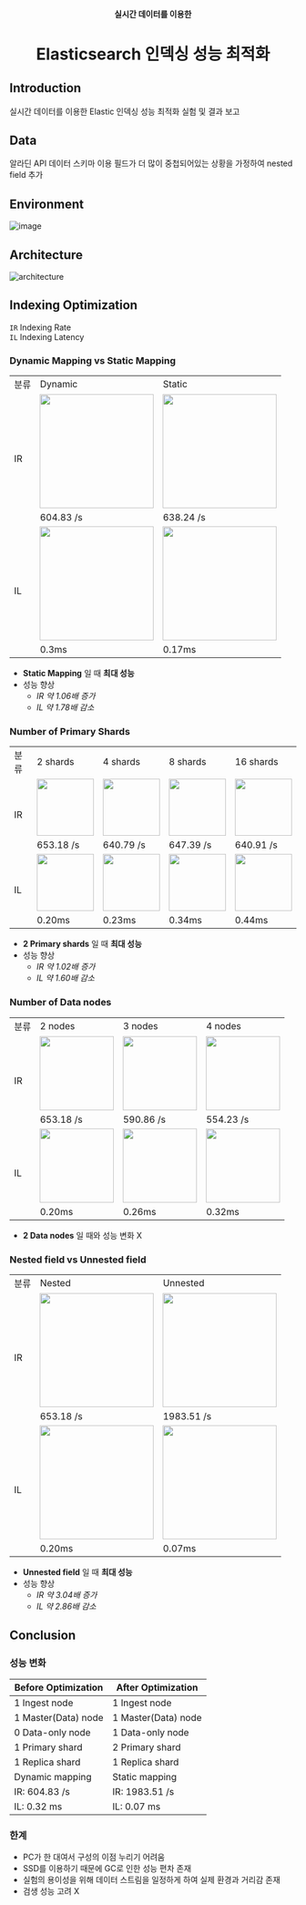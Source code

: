 <h4 align="center"> 실시간 데이터를 이용한 </h4>

<h1 align="center"> Elasticsearch 인덱싱 성능 최적화 </h1>

## Introduction

실시간 데이터를 이용한 Elastic 인덱싱 성능 최적화 실험 및 결과 보고

## Data
알라딘 API 데이터 스키마 이용
필드가 더 많이 중첩되어있는 상황을 가정하여 nested field 추가

## Environment

![image](https://user-images.githubusercontent.com/66217855/214418669-6897ed7b-ed42-430f-a866-92e980fa50fc.png)

## Architecture

![architecture](https://user-images.githubusercontent.com/66217855/214551669-34e5e327-fd87-45c5-b566-9e21c7040b00.png)

## Indexing Optimization

`IR` Indexing Rate  
`IL` Indexing Latency  

### Dynamic Mapping vs Static Mapping

<table>
  <tr>
    <td>분류</td>
    <td>Dynamic</td>
    <td>Static</td>
  </tr>
  <tr>
    <td rowspan="2">IR</td>
    <td align="center"><img src="https://user-images.githubusercontent.com/66217855/214422131-64e00e3b-c9cf-4654-8311-4a1befca8dfb.png" width="200">
    <td align="center"><img src="https://user-images.githubusercontent.com/66217855/214426050-6015e866-b094-4dd9-b3b4-be354b445779.png" width="200">
  </tr>
  <tr>
    <td>604.83 /s</td>
    <td>638.24 /s</td>
  </tr>
  <tr>
    <td rowspan="2">IL</td>
    <td align="center"><img src="https://user-images.githubusercontent.com/66217855/214422656-b937f438-08bd-4b02-b10b-63620d673e3f.png" width="200">
    <td align="center"><img src="https://user-images.githubusercontent.com/66217855/214426197-e7cfa301-3884-49c7-92d4-adb73ec5b054.png" width="200">
  </tr>
  <tr>
    <td>0.3ms</td>
    <td>0.17ms</td>
  </tr>
</table>

- **Static Mapping** 일 때 **최대 성능**
- 성능 향상
  - _IR 약 1.06배 증가_  
  - _IL 약 1.78배 감소_  


### Number of Primary Shards

<table>
  <tr>
    <td>분류</td>
    <td>2 shards</td>
    <td>4 shards</td>
    <td>8 shards</td>
    <td>16 shards</td>
  </tr>
  <tr>
    <td rowspan="2">IR</td>
    <td align="center"><img src="https://user-images.githubusercontent.com/66217855/214427291-95ecc72f-3ebf-492f-acc3-efe9d8023b42.png" width="100">
    <td align="center"><img src="https://user-images.githubusercontent.com/66217855/214427413-845805cc-9fe8-4cf4-bbf7-8513a5a110b2.png" width="100">
    <td align="center"><img src="https://user-images.githubusercontent.com/66217855/214427477-adaddb1e-84d2-4476-83a1-9f2a6a9798c3.png" width="100">
    <td align="center"><img src="https://user-images.githubusercontent.com/66217855/214427504-95a17ec7-d89c-41da-8a72-3bea2900e6a5.png" width="100">
  </tr>
  <tr>
    <td>653.18 /s</td>
    <td>640.79 /s</td>
    <td>647.39 /s</td>
    <td>640.91 /s</td>
  </tr>
  <tr>
    <td rowspan="2">IL</td>
    <td align="center"><img src="https://user-images.githubusercontent.com/66217855/214427334-b78f72e7-f227-480b-97bd-0c9c9c10d5e1.png" width="100">
    <td align="center"><img src="https://user-images.githubusercontent.com/66217855/214427551-c9182ab0-a3b4-456b-a456-ea964483e882.png" width="100">
    <td align="center"><img src="https://user-images.githubusercontent.com/66217855/214427609-3ef0a4cc-a488-405b-96f6-e8cd179e5b0f.png" width="100">
    <td align="center"><img src="https://user-images.githubusercontent.com/66217855/214427660-dfdd862b-9075-42dd-aa39-babd025b7115.png" width="100">
  </tr>
  <tr>
    <td>0.20ms</td>
    <td>0.23ms</td>
    <td>0.34ms</td>
    <td>0.44ms</td>
  </tr>
</table>

- **2 Primary shards** 일 때 **최대 성능**
- 성능 향상
  - _IR 약 1.02배 증가_  
  - _IL 약 1.60배 감소_  


### Number of Data nodes

<table>
  <tr>
    <td>분류</td>
    <td>2 nodes</td>
    <td>3 nodes</td>
    <td>4 nodes</td>
  </tr>
  <tr>
    <td rowspan="2">IR</td>
    <td align="center"><img src="https://user-images.githubusercontent.com/66217855/214427291-95ecc72f-3ebf-492f-acc3-efe9d8023b42.png" width="130">
    <td align="center"><img src="https://user-images.githubusercontent.com/66217855/214428950-d6d70020-3ef4-41ad-a98b-4b0b2461786c.png" width="130">
    <td align="center"><img src="https://user-images.githubusercontent.com/66217855/214428980-a63bf612-0cbb-4a8e-a1f4-f6aecf0e9852.png" width="130">
  </tr>
  <tr>
    <td>653.18 /s</td>
    <td>590.86 /s</td>
    <td>554.23 /s</td>
  </tr>
  <tr>
    <td rowspan="2">IL</td>
    <td align="center"><img src="https://user-images.githubusercontent.com/66217855/214427334-b78f72e7-f227-480b-97bd-0c9c9c10d5e1.png" width="130">
    <td align="center"><img src="https://user-images.githubusercontent.com/66217855/214429023-3d8d9630-25c6-4f0c-980a-13d73fd65bad.png" width="130">
    <td align="center"><img src="https://user-images.githubusercontent.com/66217855/214429057-c3decda2-14e9-418e-964e-76156a730bdd.png" width="130">
  </tr>
  <tr>
    <td>0.20ms</td>
    <td>0.26ms</td>
    <td>0.32ms</td>
  </tr>
</table>

- **2 Data nodes** 일 때와 성능 변화 X


### Nested field vs Unnested field

<table>
  <tr>
    <td>분류</td>
    <td>Nested</td>
    <td>Unnested</td>
  </tr>
  <tr>
    <td rowspan="2">IR</td>
    <td align="center"><img src="https://user-images.githubusercontent.com/66217855/214427291-95ecc72f-3ebf-492f-acc3-efe9d8023b42.png" width="200">
    <td align="center"><img src="https://user-images.githubusercontent.com/66217855/214429677-a6e744ce-6c9d-4b84-9420-5d5173eb0b8d.png" width="200">
  </tr>
  <tr>
    <td>653.18 /s</td>
    <td>1983.51 /s</td>
  </tr>
  <tr>
    <td rowspan="2">IL</td>
    <td align="center"><img src="https://user-images.githubusercontent.com/66217855/214427334-b78f72e7-f227-480b-97bd-0c9c9c10d5e1.png" width="200">
    <td align="center"><img src="https://user-images.githubusercontent.com/66217855/214429737-144a80f6-d41c-4c1e-91f4-0872fb3b62c1.png" width="200">
  </tr>
  <tr>
    <td>0.20ms</td>
    <td>0.07ms</td>
  </tr>
</table>

- **Unnested field** 일 때 **최대 성능**
- 성능 향상
  - _IR 약 3.04배 증가_  
  - _IL 약 2.86배 감소_  

## Conclusion

### 성능 변화

|Before Optimization|After Optimization |
|-------------------|-------------------|
|1 Ingest node      |1 Ingest node      |
|1 Master(Data) node|1 Master(Data) node|
|0 Data-only node   |1 Data-only node   |
|1 Primary shard    |2 Primary shard    |
|1 Replica shard    |1 Replica shard    |
|Dynamic mapping    |Static mapping     |
|IR: 604.83 /s      |IR: 1983.51 /s     |
|IL: 0.32 ms        |IL: 0.07 ms        |

### 한계
- PC가 한 대여서 구성의 이점 누리기 어려움
- SSD를 이용하기 때문에 GC로 인한 성능 편차 존재
- 실험의 용이성을 위해 데이터 스트림을 일정하게 하여 실제 환경과 거리감 존재
- 검생 성능 고려 X
